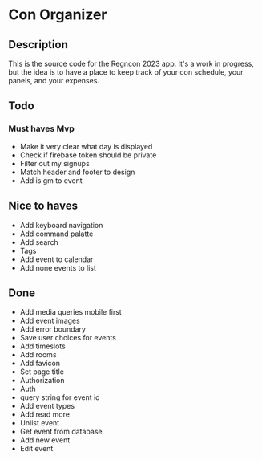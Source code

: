 # Con Organizer

## Description

This is the source code for the Regncon 2023 app. It's a work in progress, but the idea is to have a place to keep track of your con schedule, your panels, and your expenses.

## Todo

### Must haves Mvp

- Make it very clear what day is displayed
- Check if firebase token should be private
- Filter out my signups
- Match header and footer to design
- Add is gm to event

## Nice to haves

- Add keyboard navigation
- Add command palatte
- Add search
- Tags
- Add event to calendar
- Add none events to list

## Done

- Add media queries mobile first
- Add event images
- Add error boundary
- Save user choices for events
- Add timeslots
- Add rooms
- Add favicon
- Set page title
- Authorization
- Auth
- query string for event id
- Add event types
- Add read more
- Unlist event
- Get event from database
- Add new event
- Edit event
